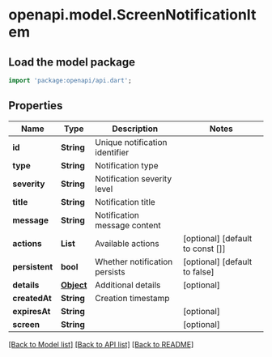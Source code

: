 # openapi.model.ScreenNotificationItem

## Load the model package
```dart
import 'package:openapi/api.dart';
```

## Properties
Name | Type | Description | Notes
------------ | ------------- | ------------- | -------------
**id** | **String** | Unique notification identifier | 
**type** | **String** | Notification type | 
**severity** | **String** | Notification severity level | 
**title** | **String** | Notification title | 
**message** | **String** | Notification message content | 
**actions** | **List<String>** | Available actions | [optional] [default to const []]
**persistent** | **bool** | Whether notification persists | [optional] [default to false]
**details** | [**Object**](.md) | Additional details | [optional] 
**createdAt** | **String** | Creation timestamp | 
**expiresAt** | **String** |  | [optional] 
**screen** | **String** |  | [optional] 

[[Back to Model list]](../README.md#documentation-for-models) [[Back to API list]](../README.md#documentation-for-api-endpoints) [[Back to README]](../README.md)


